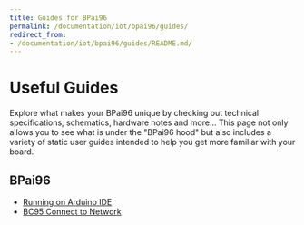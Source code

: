 ```yaml
---
title: Guides for BPai96
permalink: /documentation/iot/bpai96/guides/
redirect_from:
- /documentation/iot/bpai96/guides/README.md/
---
```

# Useful Guides

Explore what makes your BPai96 unique by checking out technical specifications, schematics, hardware notes and more... This page not only allows you to see what is under the "BPai96 hood" but also includes a variety of static user guides intended to help you get more familiar with your board.

## BPai96

- [Running on Arduino IDE](http://blog.inzpire.lk/2018/03/go-bananas-with-banana-pi.html)
- [BC95 Connect to Network](connect-network.md)

